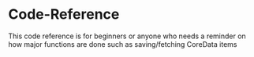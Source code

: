 # Code-Reference
This code reference is for beginners or anyone who needs a reminder on how major functions are done such as saving/fetching CoreData items
